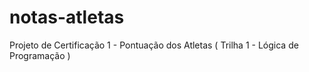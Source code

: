 # notas-atletas
Projeto de Certificação 1 - Pontuação dos Atletas ( Trilha 1 - Lógica de Programação )
